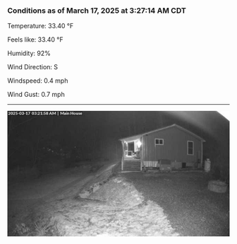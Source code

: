 ### Conditions as of March 17, 2025 at 3:27:14 AM CDT 

Temperature: 33.40 &deg;F

Feels like: 33.40 &deg;F

Humidity: 92%

Wind Direction: S

Windspeed: 0.4 mph

Wind Gust: 0.7 mph

---

<img src="./images/latest.jpeg"/>

